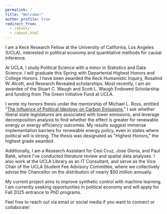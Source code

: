```yaml
---
permalink: /
title: "Welcome!"
author_profile: true
redirect_from: 
  - /about/
  - /about.html
---
```


I am a Keck Research Fellow at the University of California, Los Angeles (UCLA), interested in political economy and quantitative methods for causal inference.

At UCLA, I study Political Science with a minor in Statistics and Data Science. I will graduate this Spring with Departental Highest Honors and College Honors. I have been awarded the Keck Humanistic Inquiry, Rosalind W. Alcott, and Research Revealed scholarships. Most recently, I am an awardee of the Stuart C. Waugh and Scott L. Waugh Endowed Scholarship and funding from The Green Initiative Fund at UCLA.

I wrote my honors thesis under the mentorship of Michael L. Ross, entitled "[The Influence of Political Ideology on Carbon Emissions.](https://github.com/eigenstuffs/thesis)" I ask whether liberal state legislatures are associated with lower emissions, and leverage decomposition analysis to find whether the effect is greater for renewable energy or energy efficiency outcomes. My results suggest immense implementation barriers for renewable energy policy, even in states where political will is strong. The thesis was designated as "Highest Honors," the highest grade awarded.

Additionally, I am a Research Assistant for Cesi Cruz, Jose Gloria, and Paul Bahk, where I've conducted literature review and spatial data analyses. I also work at the UCLA Library as an IT Consultant, and serve as the Vice Chair of the UCLA Student Fee Advisory Committee, where we collectively advise the Chancellor on the distribution of nearly $50 million annually.

My current project aims to improve synthetic control with machine learning. I am currently seeking opportunities in political economy and will apply for Fall 2025 entrance to PhD programs.

Feel free to reach out via email or social media if you want to connect or collaborate!